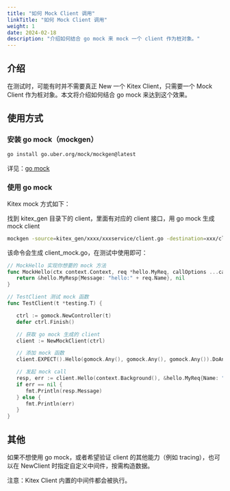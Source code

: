 ```yaml
---
title: "如何 Mock Client 调用"
linkTitle: "如何 Mock Client 调用"
weight: 1
date: 2024-02-18
description: "介绍如何结合 go mock 来 mock 一个 client 作为桩对象。"
---
```


## 介绍

在测试时，可能有时并不需要真正 New 一个 Kitex Client，只需要一个 Mock Client 作为桩对象。本文将介绍如何结合 go mock 来达到这个效果。

## 使用方式

### 安装 go mock（mockgen）

```bash
go install go.uber.org/mock/mockgen@latest
```

详见：[go mock](https://github.com/uber-go/mock)

### 使用 go mock

Kitex mock 方式如下：

找到 kitex_gen 目录下的 client，里面有对应的 client 接口，用 go mock 生成 mock client

```bash
mockgen -source=kitex_gen/xxxx/xxxservice/client.go -destination=xxx/client_mock.go -package=xxx
```

该命令会生成 client_mock.go，在测试中使用即可：

```go
// MockHello 实现你想要的 mock 方法
func MockHello(ctx context.Context, req *hello.MyReq, callOptions ...callopt.Option) (*hello1.MyResp, error) {
   return &hello.MyResp{Message: "hello:" + req.Name}, nil
}

// TestClient 测试 mock 函数
func TestClient(t *testing.T) {

   ctrl := gomock.NewController(t)
   defer ctrl.Finish()

   // 获取 go mock 生成的 client
   client := NewMockClient(ctrl)

   // 添加 mock 函数
   client.EXPECT().Hello(gomock.Any(), gomock.Any(), gomock.Any()).DoAndReturn(MockHello).AnyTimes()

   // 发起 mock call
   resp, err := client.Hello(context.Background(), &hello.MyReq{Name: "bd"})
   if err == nil {
      fmt.Println(resp.Message)
   } else {
      fmt.Println(err)
   }
}
```

## 其他

如果不想使用 go mock，或者希望验证 client 的其他能力（例如 tracing），也可以在 NewClient 时指定自定义中间件，按需构造数据。

注意：Kitex Client 内置的中间件都会被执行。
